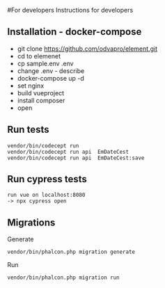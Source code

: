 #For developers
Instructions for developers

## Installation - docker-compose
- git clone https://github.com/odvapro/element.git
- cd to elemenet
- cp sample.env .env
- change .env - describe
- docker-compose up -d
- set nginx
- build vueproject
- install composer
- open


## Run tests
```
vendor/bin/codecept run
vendor/bin/codecept run api  EmDateCest
vendor/bin/codecept run api  EmDateCest:save
```

## Run cypress tests
```
run vue on localhost:8080
-> npx cypress open
```

## Migrations
Generate
```
vendor/bin/phalcon.php migration generate
```
Run
```
vendor/bin/phalcon.php migration run
```
